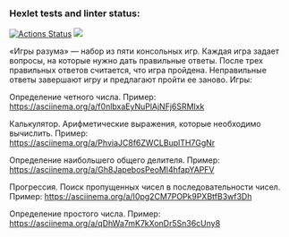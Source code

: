 ### Hexlet tests and linter status:
[![Actions Status](https://github.com/ana6959/java-project-61/workflows/hexlet-check/badge.svg)](https://github.com/ana6959/java-project-61/actions)
<a href="https://codeclimate.com/github/ana6959/java-project-61/maintainability"><img src="https://api.codeclimate.com/v1/badges/b81fe61b288772389eaf/maintainability" /></a>

«Игры разума» — набор из пяти консольных игр. Каждая игра задает вопросы, на которые нужно дать правильные ответы. После трех правильных ответов считается, что игра пройдена. Неправильные ответы завершают игру и предлагают пройти ее заново. Игры:

Определение четного числа. Пример: https://asciinema.org/a/f0nlbxaEyNuPlAjNFj6SRMlxk

Калькулятор. Арифметические выражения, которые необходимо вычислить. Пример: https://asciinema.org/a/PhviaJC8f6ZWCLBuplTH7GgNr

Определение наибольшего общего делителя. Пример: https://asciinema.org/a/Gh8JapebosPeoMl4hfapYAPFV

Прогрессия. Поиск пропущенных чисел в последовательности чисел. Пример: https://asciinema.org/a/I0pg2CM7POPk9PXBtfB3wf3Dh

Определение простого числа. Пример: https://asciinema.org/a/qDhWa7mK7kXonDr5Sn36cUny8
